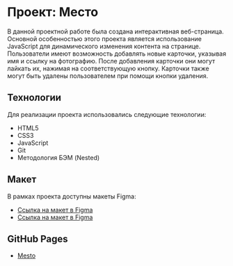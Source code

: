 # Проект: Место

В данной проектной работе была создана интерактивная веб-страница. Основной особенностью этого проекта является использование JavaScript для динамического изменения контента на странице.
Пользователи имеют возможность добавлять новые карточки, указывая имя и ссылку на фотографию. После добавления карточки они могут лайкать их, нажимая на соответствующую кнопку. Карточки также могут быть удалены пользователем при помощи кнопки удаления.

## Технологии

Для реализации проекта использовались следующие технологии:

- HTML5
- CSS3
- JavaScript
- Git
- Методология БЭМ (Nested)

## Макет

В рамках проекта доступны макеты Figma:

- [Ссылка на макет в Figma](https://www.figma.com/file/2cn9N9jSkmxD84oJik7xL7/JavaScript.-Sprint-4?node-id=0%3A1)
- [Ссылка на макет в Figma](https://www.figma.com/file/bjyvbKKJN2naO0ucURl2Z0/JavaScript.-Sprint-5?node-id=0%3A1)

## GitHub Pages

- [Mesto](https://meowyserna.github.io/mesto/)
